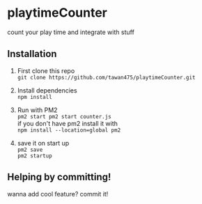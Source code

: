 # playtimeCounter
count your play time and integrate with stuff

## Installation
1. First clone this repo\
`git clone https://github.com/tawan475/playtimeCounter.git`

2. Install dependencies\
`npm install`

3. Run with PM2\
`pm2 start pm2 start counter.js`\
if you don't have pm2 install it with\
`npm install --location=global pm2`

4. save it on start up\
`pm2 save`\
`pm2 startup`


## Helping by committing!
wanna add cool feature? commit it!
